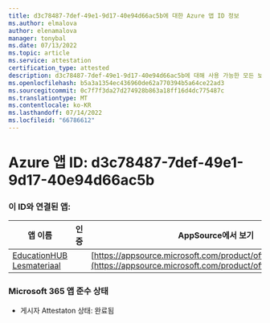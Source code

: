 ```yaml
---
title: d3c78487-7def-49e1-9d17-40e94d66ac5b에 대한 Azure 앱 ID 정보
ms.author: elmalova
author: elenamalova
manager: tonybal
ms.date: 07/13/2022
ms.topic: article
ms.service: attestation
certification_type: attested
description: d3c78487-7def-49e1-9d17-40e94d66ac5b에 대해 사용 가능한 모든 보안 및 규정 준수 정보입니다.
ms.openlocfilehash: b5a3a1354ec436960de62a770394b5a64ce22ad3
ms.sourcegitcommit: 0c7f7f3da27d274928b863a18ff16d4dc775487c
ms.translationtype: MT
ms.contentlocale: ko-KR
ms.lasthandoff: 07/14/2022
ms.locfileid: "66786612"
---
```

# <a name="azure-app-id-d3c78487-7def-49e1-9d17-40e94d66ac5b"></a>Azure 앱 ID: d3c78487-7def-49e1-9d17-40e94d66ac5b


### <a name="apps-associated-with-this-id"></a>이 ID와 연결된 앱:
| **앱 이름** | **인증** | **AppSource에서 보기** |
|--------------|---------------|-----------------------|
| [EducationHUB Lesmateriaal](../forward/WA200004326.md) |  | [https://appsource.microsoft.com/product/office/WA200004326](https://appsource.microsoft.com/product/office/WA200004326) |

### <a name="microsoft-365-app-compliance-status"></a>Microsoft 365 앱 준수 상태
- 게시자 Attestaton 상태: 완료됨
